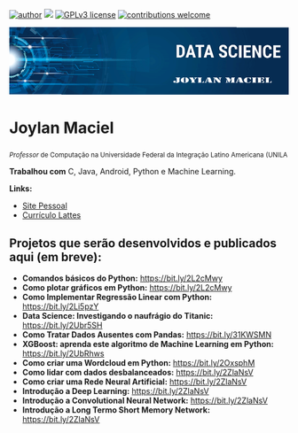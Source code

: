 [![author](https://img.shields.io/badge/author-carlosfab-red.svg)](https://www.linkedin.com/in/carlosfab) [![](https://img.shields.io/badge/python-3.7+-blue.svg)](https://www.python.org/downloads/release/python-365/) [![GPLv3 license](https://img.shields.io/badge/License-GPLv3-blue.svg)](http://perso.crans.org/besson/LICENSE.html) [![contributions welcome](https://img.shields.io/badge/contributions-welcome-brightgreen.svg?style=flat)](https://github.com/carlosfab/data_science/issues)

<p align="center">
  <img src="banner.png" >
</p>

# Joylan Maciel
<sub>*Professor* de Computação na Universidade Federal da Integração Latino Americana (UNILA</sub>

**Trabalhou com** C, Java, Android, Python e Machine Learning.

**Links:**
* [Site Pessoal](http://sites.google.com/site/joylan)
* [Currículo Lattes](http://lattes.cnpq.br/1177414528561833)

## Projetos que serão desenvolvidos e publicados aqui (em breve):
* **Comandos básicos do Python:** https://bit.ly/2L2cMwy
* **Como plotar gráficos em Python:** https://bit.ly/2L2cMwy
* **Como Implementar Regressão Linear com Python:** https://bit.ly/2Li5pzY
* **Data Science: Investigando o naufrágio do Titanic:** https://bit.ly/2Ubr5SH
* **Como Tratar Dados Ausentes com Pandas:** https://bit.ly/31KWSMN
* **XGBoost: aprenda este algoritmo de Machine Learning em Python:** https://bit.ly/2UbRhws
* **Como criar uma Wordcloud em Python:** https://bit.ly/2OxsphM
* **Como lidar com dados desbalanceados:** https://bit.ly/2ZlaNsV
* **Como criar uma Rede Neural Artificial:** https://bit.ly/2ZlaNsV
* **Introdução a Deep Learning:** https://bit.ly/2ZlaNsV
* **Introdução a Convolutional Neural Network:** https://bit.ly/2ZlaNsV
* **Introdução a Long Termo Short Memory Network:** https://bit.ly/2ZlaNsV
